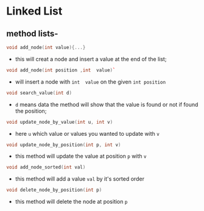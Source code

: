# Linked List
## method lists-
 ```cpp
 void add_node(int value){...}
 ```
 - this will creat a node and insert a value at the end of the list;
 ```cpp
 void add_node(int position ,int  value)`
 ```
 - will insert a node with `int  value` on the given `int position`
 ```cpp
void search_value(int d)
```
- `d` means data the method will show that the value is found or not if found the position;
```cpp
void update_node_by_value(int u, int v)
```
- here `u` which value or values you wanted to update with `v`
```cpp
void update_node_by_position(int p, int v)
```
- this method will update the value at position `p` with `v`
```cpp
void add_node_sorted(int val)
```
- this method will add a value `val` by it's sorted order
```cpp
void delete_node_by_position(int p)
```
- this method will delete the node at position `p`

